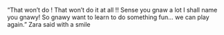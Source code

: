 “That won’t do ! That won’t do it at all !! Sense you gnaw a lot I shall name you gnawy! So gnawy want to learn to do something fun... we can play again.” Zara said with a smile